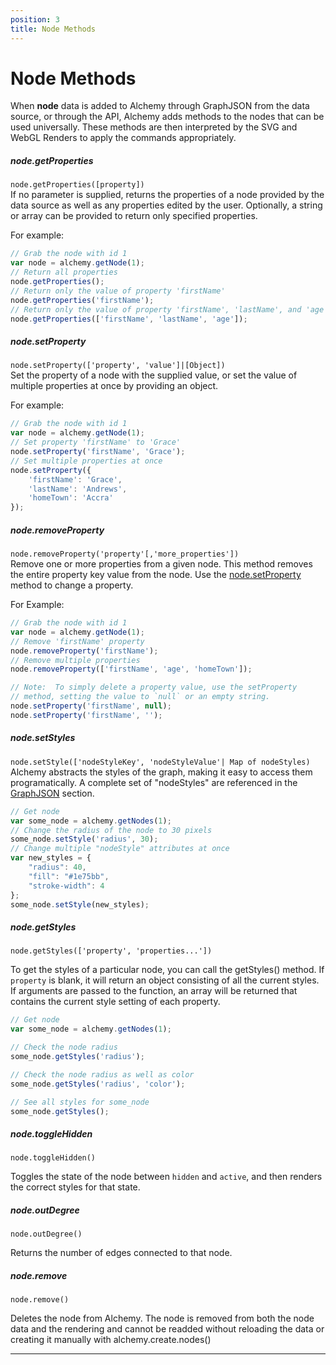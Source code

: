 ```yaml
---
position: 3
title: Node Methods
---
```


# Node Methods

When **node** data is added to Alchemy through GraphJSON from the data source, or through the API, Alchemy adds methods to the nodes that can be used universally.  These methods are then interpreted by the SVG and WebGL Renders to apply the commands appropriately.

##### node.getProperties
<!--  -->

`node.getProperties([property])`<br>
If no parameter is supplied, returns the properties of a node provided by the data source as well as any properties edited by the user.  Optionally, a string or array can be provided to return only specified properties. 

For example:

~~~ javascript
// Grab the node with id 1 
var node = alchemy.getNode(1);
// Return all properties
node.getProperties();
// Return only the value of property 'firstName'
node.getProperties('firstName');
// Return only the value of property 'firstName', 'lastName', and 'age'
node.getProperties(['firstName', 'lastName', 'age']);
~~~

##### node.setProperty
<!--  -->

`node.setProperty(['property', 'value']|[Object])`<br>
Set the property of a node with the supplied value, or set the value of multiple properties at once by providing an object.  

For example:

~~~ javascript
// Grab the node with id 1
var node = alchemy.getNode(1);
// Set property 'firstName' to 'Grace'
node.setProperty('firstName', 'Grace');
// Set multiple properties at once
node.setProperty({
    'firstName': 'Grace', 
    'lastName': 'Andrews', 
    'homeTown': 'Accra'
});
~~~

##### node.removeProperty
<!--  -->

`node.removeProperty('property'[,'more_properties'])`<br>
Remove one or more properties from a given node.  This method removes the entire property key value from the node.  Use the [node.setProperty](#nodesetproperty) method to change a property.

For Example:

~~~ javascript
// Grab the node with id 1
var node = alchemy.getNode(1);
// Remove 'firstName' property
node.removeProperty('firstName');
// Remove multiple properties
node.removeProperty(['firstName', 'age', 'homeTown']);

// Note:  To simply delete a property value, use the setProperty
// method, setting the value to `null` or an empty string.
node.setProperty('firstName', null);
node.setProperty('firstName', '');
~~~

##### node.setStyles
<!--  -->

`node.setStyle(['nodeStyleKey', 'nodeStyleValue'| Map of nodeStyles)`<br>
Alchemy abstracts the styles of the graph, making it easy to access them programatically.  A complete set of "nodeStyles" are referenced in the [GraphJSON](#GraphJSON) section.

~~~ javascript
// Get node
var some_node = alchemy.getNodes(1);
// Change the radius of the node to 30 pixels
some_node.setStyle('radius', 30);
// Change multiple "nodeStyle" attributes at once
var new_styles = {
    "radius": 40,
    "fill": "#1e75bb",
    "stroke-width": 4
};
some_node.setStyle(new_styles);
~~~

##### node.getStyles
<!--  -->

`node.getStyles(['property', 'properties...'])`<br>

To get the styles of a particular node, you can call the getStyles() method.  If `property` is blank, it will return an object consisting of all the current styles.  If arguments are passed to the function, an array will be returned that contains the current style setting of each property.

~~~ javascript
// Get node
var some_node = alchemy.getNodes(1);

// Check the node radius
some_node.getStyles('radius');

// Check the node radius as well as color
some_node.getStyles('radius', 'color');

// See all styles for some_node
some_node.getStyles();
~~~

##### node.toggleHidden
<!-- -->

`node.toggleHidden()`

Toggles the state of the node between `hidden` and `active`, and then renders the correct styles for that state.


##### node.outDegree
<!-- -->

`node.outDegree()`

Returns the number of edges connected to that node.

##### node.remove
<!-- -->

`node.remove()`

Deletes the node from Alchemy.  The node is removed from both the node data and the rendering and cannot be readded without reloading the data or creating it manually with alchemy.create.nodes() 

_______
